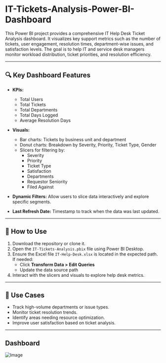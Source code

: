 # IT-Tickets-Analysis-Power-BI-Dashboard
This Power BI project provides a comprehensive IT Help Desk Ticket Analysis dashboard. It visualizes key support metrics such as the number of tickets, user engagement, resolution times, department-wise issues, and satisfaction levels. The goal is to help IT and service desk managers monitor workload distribution, ticket priorities, and resolution efficiency.

---

## 🔍 Key Dashboard Features

- **KPIs:**
  - Total Users
  - Total Tickets
  - Total Departments
  - Total Days Logged
  - Average Resolution Days

- **Visuals:**
  - Bar charts: Tickets by business unit and department
  - Donut charts: Breakdown by Severity, Priority, Ticket Type, Gender
  - Slicers for filtering by:
    - Severity
    - Priority
    - Ticket Type
    - Satisfaction
    - Departments
    - Requestor Seniority
    - Filed Against

- **Dynamic Filters:** Allow users to slice data interactively and explore specific segments.

- **Last Refresh Date:** Timestamp to track when the data was last updated.

---

## 🚀 How to Use

1. Download the repository or clone it.
2. Open the `IT-Tickets-Analysis.pbix` file using Power BI Desktop.
3. Ensure the Excel file `IT-Help-Desk.xlsx` is located in the expected path. If needed:
   - Click **Transform Data > Edit Queries**
   - Update the data source path
4. Interact with the slicers and visuals to explore help desk metrics.

---

## 📌 Use Cases

- Track high-volume departments or issue types.
- Monitor ticket resolution trends.
- Identify areas needing resource optimization.
- Improve user satisfaction based on ticket analysis.

---

## Dashboard

![Image](https://github.com/user-attachments/assets/7047c763-21be-4c88-9a60-91dcc7994473)







